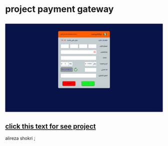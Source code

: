 # project payment gateway
![img project](imgs/Screenshot%20(115).png)
---
[click this text for see project]( https://alireza-shokri.github.io/payment/)
---
alireza shokri ;
